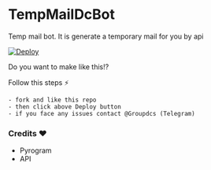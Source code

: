 # TempMailDcBot

Temp mail bot. It is generate a temporary mail for you by api

[![Deploy](https://www.herokucdn.com/deploy/button.svg)](https://heroku.com/deploy)
 
Do you want to make like this!?

Follow this steps ⚡
```
- fork and like this repo
- then click above Deploy button
- if you face any issues contact @Groupdcs (Telegram)
```

 ###  Credits ❤
 - Pyrogram
 - API
